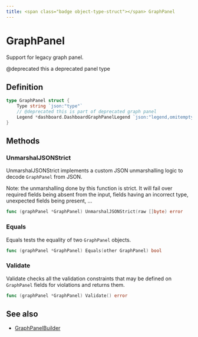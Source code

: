 ```yaml
---
title: <span class="badge object-type-struct"></span> GraphPanel
---
```

# <span class="badge object-type-struct"></span> GraphPanel

Support for legacy graph panel.

@deprecated this a deprecated panel type

## Definition

```go
type GraphPanel struct {
    Type string `json:"type"`
    // @deprecated this is part of deprecated graph panel
    Legend *dashboard.DashboardGraphPanelLegend `json:"legend,omitempty"`
}
```
## Methods

### <span class="badge object-method"></span> UnmarshalJSONStrict

UnmarshalJSONStrict implements a custom JSON unmarshalling logic to decode `GraphPanel` from JSON.

Note: the unmarshalling done by this function is strict. It will fail over required fields being absent from the input, fields having an incorrect type, unexpected fields being present, …

```go
func (graphPanel *GraphPanel) UnmarshalJSONStrict(raw []byte) error
```

### <span class="badge object-method"></span> Equals

Equals tests the equality of two `GraphPanel` objects.

```go
func (graphPanel *GraphPanel) Equals(other GraphPanel) bool
```

### <span class="badge object-method"></span> Validate

Validate checks all the validation constraints that may be defined on `GraphPanel` fields for violations and returns them.

```go
func (graphPanel *GraphPanel) Validate() error
```

## See also

 * <span class="badge builder"></span> [GraphPanelBuilder](./builder-GraphPanelBuilder.md)
